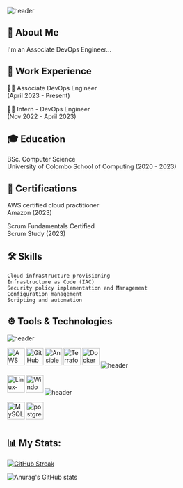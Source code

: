 ![header](https://capsule-render.vercel.app/api?type=venom&color=gradient&height=200&section=header&text=Hello%20World&fontColor=363636&fontSize=60)

## 🚀 About Me
I'm an Associate DevOps Engineer...


## 📄 Work Experience
👩‍💻 Associate DevOps Engineer  
    (April 2023 - Present)

👩‍💻 Intern - DevOps Engineer  
    (Nov 2022 - April 2023)

## 🎓 Education
BSc. Computer Science   
University of Colombo School of Computing (2020 - 2023)

## 🚩 Certifications

AWS certified cloud practitioner   
 Amazon (2023)

Scrum Fundamentals Certified  
 Scrum Study (2023)


## 🛠 Skills

    Cloud infrastructure provisioning  
    Infrastructure as Code (IAC)
    Security policy implementation and Management  
    Configuration management
    Scripting and automation

## ⚙️ Tools & Technologies

![header](https://capsule-render.vercel.app/api?type=transparent&color=gradient&height=40&section=header&text=DevOps%20Tools&fontColor=363636&fontSize=20&&fontAlign=8)

<img src="https://cdn.jsdelivr.net/gh/devicons/devicon@latest/icons/amazonwebservices/amazonwebservices-original-wordmark.svg" width="40" height="40" margin-left="300" align="left" alt="AWS"/>

<img src="https://cdn.jsdelivr.net/gh/devicons/devicon@latest/icons/github/github-original.svg" width="40" height="40" align="left" alt="GitHub" />
                              
<img src="https://cdn.jsdelivr.net/gh/devicons/devicon@latest/icons/ansible/ansible-original.svg" width="40" height="40" align="left" alt="Ansible"/>

<img src="https://cdn.jsdelivr.net/gh/devicons/devicon@latest/icons/terraform/terraform-original-wordmark.svg" width="40" height="40" align="left" alt="Terraform"/>

<img src="https://cdn.jsdelivr.net/gh/devicons/devicon@latest/icons/docker/docker-original.svg" width="40" height="40" align="left" alt="Docker"/><br>

![header](https://capsule-render.vercel.app/api?type=transparent&color=gradient&height=40&section=header&text=Operating%20Systems&fontColor=363636&fontSize=20&&fontAlign=11)

<img src="https://cdn.jsdelivr.net/gh/devicons/devicon@latest/icons/linux/linux-original.svg" width="40" height="40" margin-left="300" align="left" alt="Linux-Ubuntu"/>

<img src="https://cdn.jsdelivr.net/gh/devicons/devicon@latest/icons/windows11/windows11-original.svg" width="40" height="40" align="left" alt="Windows" /><br>

![header](https://capsule-render.vercel.app/api?type=transparent&color=gradient&height=40&section=header&text=Databases&fontColor=363636&fontSize=20&&fontAlign=6)

<img src="https://cdn.jsdelivr.net/gh/devicons/devicon@latest/icons/mysql/mysql-original-wordmark.svg" width="40" height="40" margin-left="300" align="left" alt="MySQL"/>
 
<img src="https://cdn.jsdelivr.net/gh/devicons/devicon@latest/icons/postgresql/postgresql-original-wordmark.svg" width="40" height="40" align="left" alt="postgresql" /><br>
<br>
<br>
## 📊 My Stats:

[![GitHub Streak](http://github-readme-streak-stats.herokuapp.com?user=Shan-Dilranga&theme=dark&background=000000)](https://git.io/streak-stats)  

![Anurag's GitHub stats](https://github-readme-stats.vercel.app/api?username=Shan-Dilranga&show_icons=true&theme=radical)



<!--![Heart Beat](https://user-images.githubusercontent.com/84151287/185879585-a0b2e30a-7ec7-45d3-8a68-567b9aeb9cd2.png)-->


<!--![HeartBeat](https://user-images.githubusercontent.com/84151287/185886536-0d0b358e-36c2-4a8a-bd47-6953e21f62b5.png)-->


